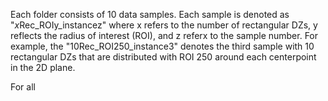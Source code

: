 Each folder consists of 10 data samples. Each sample is denoted as "$x$Rec_ROIy_instancez" where x refers to the number of rectangular DZs, y reflects the radius of interest (ROI), and z referx to the sample number. For example, the "10Rec_ROI250_instance3" denotes the third sample with 10 rectangular DZs that are distributed with ROI 250 around each centerpoint in the 2D plane. 

For all
